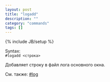 ```yaml
---
layout: post
title: "logadd"
description: ""
category: "commands"
tags: []
---
```

{% include JB/setup %}

Syntax:  
`#logadd <строка>`

Добавляет строку в файл лога основного окна.

См. также: [#log](#log)